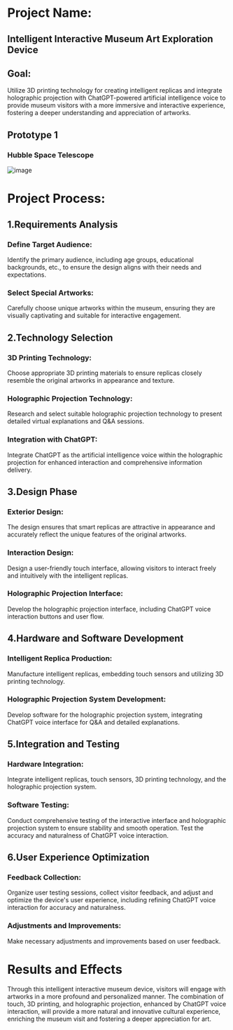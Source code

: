 # Project Name: 
## Intelligent Interactive Museum Art Exploration Device

## Goal:
Utilize 3D printing technology for creating intelligent replicas and integrate holographic projection with ChatGPT-powered artificial intelligence voice to provide museum visitors with a more immersive and interactive experience, fostering a deeper understanding and appreciation of artworks.

## Prototype 1 
### Hubble Space Telescope
![image](https://github.com/UoB-Interactive-Devices/ID24-TeamB/assets/89033445/79ad012e-e731-4723-9305-b472896dd184)

# Project Process:

## 1.Requirements Analysis
### Define Target Audience: 
Identify the primary audience, including age groups, educational backgrounds, etc., to ensure the design aligns with their needs and expectations.
### Select Special Artworks:
Carefully choose unique artworks within the museum, ensuring they are visually captivating and suitable for interactive engagement.

## 2.Technology Selection
### 3D Printing Technology:
Choose appropriate 3D printing materials to ensure replicas closely resemble the original artworks in appearance and texture.
### Holographic Projection Technology:
Research and select suitable holographic projection technology to present detailed virtual explanations and Q&A sessions.
### Integration with ChatGPT:
Integrate ChatGPT as the artificial intelligence voice within the holographic projection for enhanced interaction and comprehensive information delivery.

## 3.Design Phase
### Exterior Design:
The design ensures that smart replicas are attractive in appearance and accurately reflect the unique features of the original artworks.
### Interaction Design:
Design a user-friendly touch interface, allowing visitors to interact freely and intuitively with the intelligent replicas.
### Holographic Projection Interface:
Develop the holographic projection interface, including ChatGPT voice interaction buttons and user flow.

## 4.Hardware and Software Development
### Intelligent Replica Production:
Manufacture intelligent replicas, embedding touch sensors and utilizing 3D printing technology.
### Holographic Projection System Development:
Develop software for the holographic projection system, integrating ChatGPT voice interface for Q&A and detailed explanations.

## 5.Integration and Testing
### Hardware Integration:
Integrate intelligent replicas, touch sensors, 3D printing technology, and the holographic projection system.
### Software Testing:
Conduct comprehensive testing of the interactive interface and holographic projection system to ensure stability and smooth operation. Test the accuracy and naturalness of ChatGPT voice interaction.

## 6.User Experience Optimization
### Feedback Collection:
Organize user testing sessions, collect visitor feedback, and adjust and optimize the device's user experience, including refining ChatGPT voice interaction for accuracy and naturalness.
### Adjustments and Improvements:
Make necessary adjustments and improvements based on user feedback.

# Results and Effects
Through this intelligent interactive museum device, visitors will engage with artworks in a more profound and personalized manner. The combination of touch, 3D printing, and holographic projection, enhanced by ChatGPT voice interaction, will provide a more natural and innovative cultural experience, enriching the museum visit and fostering a deeper appreciation for art.
